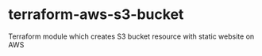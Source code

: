 # terraform-aws-s3-bucket
Terraform module which creates S3 bucket resource with static website on AWS
